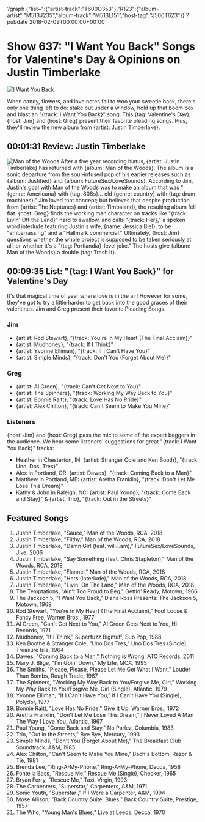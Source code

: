 ?graph {"list~":{"artist-track":"T600O353"},"R123":{"album-artist":"M513J235","album-track":"M513L151","host-tag":"J500T623"}}
?pubdate 2018-02-09T00:00:00+00:00

# Show 637: "I Want You Back" Songs for Valentine's Day & Opinions on Justin Timberlake

![I Want You Back](https://sound-images.s3.amazonaws.com/images/2018/iwantyouback.jpg)


When candy, flowers, and love notes fail to woo your sweetie back, there's only one thing left to do: stake out under a window, hold up that boom box and blast an "{track: I Want You Back}" song. This {tag: Valentine's Day}, {host: Jim} and {host: Greg} present their favorite pleading songs. Plus, they'll review the new album from {artist: Justin Timberlake}.


## 00:01:31 Review: Justin Timberlake
![Man of the Woods](http://is2.mzstatic.com/image/thumb/Music118/v4/0a/88/b3/0a88b3d8-d969-dc15-83d5-9be41756e1ab/source/600x600bb.jpg "398128/1330759954")
After a five year recording hiatus, {artist: Justin Timberlake} has returned with {album: Man of the Woods}. The album is a sonic departure from the soul-infused pop of his earlier releases such as {album: Justified} and {album: FutureSex/LoveSounds}. According to Jim, Justin's goal with Man of the Woods was to make an album that was "{genre: Americana} with {tag: 808s}… old {genre: country} with {tag: drum machines}." Jim loved that concept; but believes that despite production from {artist: The Neptunes} and {artist: Timbaland}, the resulting album fell flat. {host: Greg} finds the working man character on tracks like "{track: Livin' Off the Land}" hard to swallow, and calls "{track: Her}," a spoken word interlude featuring Justin's wife, {name: Jessica Biel}, to be "embarrassing" and a "Hallmark commercial." Ultimately, {host: Jim} questions whether the whole project is supposed to be taken seriously at all, or whether it's a "{tag: Portlandia}-level joke." The hosts give {album: Man of the Woods} a double {tag: Trash It}.

## 00:09:35 List: "{tag: I Want You Back}" for Valentine's Day
It's that magical time of year where love is in the air! However for some, they've got to try a little harder to get back into the good graces of their valentines. Jim and Greg present their favorite Pleading Songs.

### Jim
- {artist: Rod Stewart}, "{track: You're in My Heart (The Final Acclaim)}"
- {artist: Mudhoney}, "{track: If I Think}"
- {artist: Yvonne Elliman}, "{track: If I Can't Have You}"
- {artist: Simple Minds}, "{track: Don't You (Forget About Me)}"

### Greg
- {artist: Al Green}, "{track: Can't Get Next to You}"
- {artist: The Spinners}, "{track: Working My Way Back to You}"
- {artist: Bonnie Raitt}, "{track: Love Has No Pride}"
- {artist: Alex Chilton}, "{track: Can't Seem to Make You Mine}" 

### Listeners
{host: Jim} and {host: Greg} pass the mic to some of the expert beggers in the audience. We hear some listeners' suggestions for great "{track: I Want You Back}" tracks:
                                      
- Heather in Chesterton, IN: 
{artist: Stranger Cole and Ken Booth}, "{track: Uno, Dos, Tres}" 
- Alex in Portland, OR:
{artist: Dawes}, "{track: Coming Back to a Man}"
- Matthew in Portland, ME: 
{artist: Aretha Franklin}, "{track: Don't Let Me Lose This Dream}" 
- Kathy & John in Raleigh, NC: 
{artist: Paul Young}, "{track: Come Back and Stay}" & {artist: Trio}, "{track: Out in the Streets}"


## Featured Songs

1. Justin Timberlake, "Sauce," Man of the Woods, RCA, 2018
1. Justin Timberlake, "Filthy," Man of the Woods, RCA, 2018
1. Justin Timberlake, "Damn Girl (feat. will.i.am)," FutureSex/LoveSounds, Jive, 2006
1. Justin Timberlake, "Say Something (feat. Chris Stapleton)," Man of the Woods, RCA, 2018
1. Justin Timberlake, "Flannel," Man of the Woods, RCA, 2018
1. Justin Timberlake, "Hers (Interlude)," Man of the Woods, RCA, 2018
1. Justin Timberlake, "Livin' On The Land," Man of the Woods, RCA, 2018
1. The Temptations, "Ain't Too Proud to Beg," Gettin' Ready, Motown, 1966
1. The Jackson 5, "I Want You Back," Diana Ross Presents: The Jackson 5, Motown, 1969
1. Rod Stewart, "You're In My Heart (The Final Acclaim)," Foot Loose & Fancy Free, Warner Bros., 1977
1. Al Green, "Can't Get Next to You," Al Green Gets Next to You, Hi Records, 1971
1. Mudhoney, "If I Think," Superfuzz Bigmuff, Sub Pop, 1988
1. Ken Boothe & Stranger Cole, "Uno Dos Tres," Uno Dos Tres (Single), Treasure Isle, 1964
1. Dawes, "Coming Back to a Man," Nothing is Wrong, ATO Records, 2011
1. Mary J. Blige, "I'm Goin' Down," My Life, MCA, 1995
1. The Smiths, "Please, Please, Please Let Me Get What I Want," Louder Than Bombs, Rough Trade, 1987
1. The Spinners, "Working My Way Back to You/Forgive Me, Girl," Working My Way Back to You/Forgive Me, Girl (Single), Atlantic, 1979
1. Yvonne Elliman, "If I Can't Have You," If I Can't Have You (Single), Polydor, 1977
1. Bonnie Raitt, "Love Has No Pride," Give It Up, Warner Bros., 1972
1. Aretha Franklin, "Don't Let Me Lose This Dream," I Never Loved A Man The Way I Love You, Atlantic, 1967
1. Paul Young, "Come Back and Stay," No Parlez, Columbia, 1983
1. Trio, "Out in the Streets," Bye Bye, Mercury, 1993
1. Simple Minds, "Don't You (Forget About Me)," The Breakfast Club Soundtrack, A&M, 1985
1. Alex Chilton, "Can't Seem to Make You Mine," Bach's Bottom, Razor & Tie, 1981
1. Brenda Lee, "Ring-A-My-Phone," Ring-A-My-Phone, Decca, 1958
1. Fontella Bass, "Rescue Me," Rescue Me (Single), Checker, 1965
1. Bryan Ferry, "Rescue Me," Taxi, Virgin, 1993
1. The Carpenters, "Superstar," Carpenters, A&M, 1971
1. Sonic Youth, "Superstar ," If I Were a Carpenter, A&M, 1994
1. Mose Allison, "Back Country Suite: Blues," Back Country Suite, Prestige, 1957
1. The Who, "Young Man's Blues," Live at Leeds, Decca, 1970